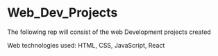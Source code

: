 # Web_Dev_Projects
The following rep will consist of the web Development projects created

Web technologies used: HTML, CSS, JavaScript, React
